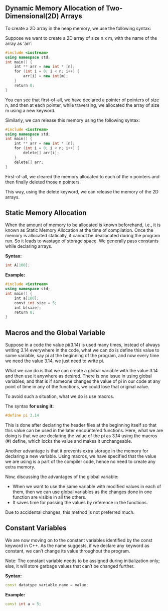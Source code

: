 ## **Dynamic Memory Allocation of Two-Dimensional(2D) Arrays**

To create a 2D array in the heap memory, we use the following syntax:

Suppose we want to create a 2D array of size n x m, with the name of the array as ‘arr’:

```cpp
#include <iostream>
using namespace std;
int main() {
    int ** arr = new int * [n];
    for (int i = 0; i < n; i++) {
        arr[i] = new int[m];
    }
    return 0;
}
```

You can see that first-of-all, we have declared a pointer of pointers of size n, and then at each pointer, while traversing, we allocated the array of size m using a new keyword.




Similarly, we can release this memory using the following syntax:

```cpp
#include <iostream>
using namespace std;
int main() {
    int ** arr = new int * [n];
    for (int i = 0; i < n; i++) {
        delete[] arr[i];
    }
    delete[] arr;
}
```

First-of-all, we cleared the memory allocated to each of the n pointers and then finally deleted those n pointers.

This way, using the delete keyword, we can release the memory of the 2D arrays.


## **Static Memory Allocation**

When the amount of memory to be allocated is known beforehand, i.e., it is known as Static Memory Allocation at the time of compilation. Once the memory is allocated statically, it cannot be deallocated during the program run. So it leads to wastage of storage space. We generally pass constants while declaring arrays.

**Syntax:**

```cpp
int A[100];
```

**Example:**

```cpp
#include <iostream>
using namespace std;
int main() {
    int a[100];
    const int size = 5;
    int b[size];
    return 0;
}
```



## **Macros and the Global Variable**

Suppose in a code the value pi(3.14) is used many times, instead of always writing 3.14 everywhere in the code, what we can do is define this value to some variable, say pi at the beginning of the program, and now every time we need the value 3.14, we just need to write pi.

What we can do is that we can create a global variable with the value 3.14 and then use it anywhere as desired. There is one issue in using global variables, and that is if someone changes the value of pi in our code at any point of time in any of the functions, we could lose that original value.

To avoid such a situation, what we do is use macros. 



The syntax **for using it:**

```cpp
#define pi 3.14
```

This is done after declaring the header files at the beginning itself so that this value can be used in the later encountered functions. Here, what we are doing is that we are declaring the value of the pi as 3.14 using the macros (#) define, which locks the value and makes it unchangeable.

Another advantage is that it prevents extra storage in the memory for declaring a new variable. Using macros, we have specified that the value we are using is a part of the compiler code, hence no need to create any extra memory.

Now, discussing the advantages of the global variable:

- When we want to use the same variable with modified values in each of them, then we can use global variables as the changes done in one function are visible in all the others.
- It saves time for passing the values by reference in the functions.

Due to accidental changes, this method is not preferred much.


## **Constant Variables**

We are now moving on to the constant variables identified by the const keyword in C++. As the name suggests, if we declare any keyword as constant, we can’t change its value throughout the program.

Note: The constant variable needs to be assigned during initialization only; else, it will store garbage values that can’t be changed further.

**Syntax:**

```cpp
const datatype variable_name = value;
```

**Example:**

```cpp
const int a = 5;
```